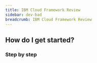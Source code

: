 ```yaml
---
title: IBM Cloud Framework Review
sidebar: dev-bad
breadcrumb: IBM Cloud Framework Review
---
```


## <background>

## How do I get started?

### Step by step
